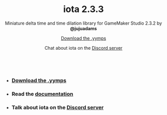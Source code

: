 <h1 align="center">iota 2.3.3</h1>

<p align="center">Miniature delta time and time dilation library for GameMaker Studio 2.3.2 by <b>@jujuadams</b></p>

<p align="center"><a href="https://github.com/JujuAdams/iota/releases/">Download the .yymps</a></p>

<p align="center">Chat about iota on the <a href="https://discord.gg/8krYCqr">Discord server</a></p>

&nbsp;

&nbsp;

- ### [Download the .yymps](https://github.com/JujuAdams/iota/releases/)
- ### Read the [documentation](http://jujuadams.github.io/iota)
- ### Talk about iota on the [Discord server](https://discord.gg/8krYCqr)
